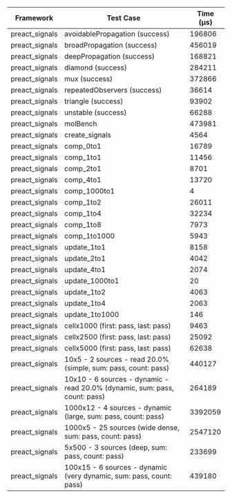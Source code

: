 | Framework | Test Case | Time (μs) |
| --- | --- | --- |
| preact_signals | avoidablePropagation (success) | 196806 |
| preact_signals | broadPropagation (success) | 456019 |
| preact_signals | deepPropagation (success) | 168821 |
| preact_signals | diamond (success) | 284211 |
| preact_signals | mux (success) | 372866 |
| preact_signals | repeatedObservers (success) | 36614 |
| preact_signals | triangle (success) | 93902 |
| preact_signals | unstable (success) | 66288 |
| preact_signals | molBench | 473981 |
| preact_signals | create_signals | 4564 |
| preact_signals | comp_0to1 | 16789 |
| preact_signals | comp_1to1 | 11456 |
| preact_signals | comp_2to1 | 8701 |
| preact_signals | comp_4to1 | 13720 |
| preact_signals | comp_1000to1 | 4 |
| preact_signals | comp_1to2 | 26011 |
| preact_signals | comp_1to4 | 32234 |
| preact_signals | comp_1to8 | 7973 |
| preact_signals | comp_1to1000 | 5943 |
| preact_signals | update_1to1 | 8158 |
| preact_signals | update_2to1 | 4042 |
| preact_signals | update_4to1 | 2074 |
| preact_signals | update_1000to1 | 20 |
| preact_signals | update_1to2 | 4063 |
| preact_signals | update_1to4 | 2063 |
| preact_signals | update_1to1000 | 146 |
| preact_signals | cellx1000 (first: pass, last: pass) | 9463 |
| preact_signals | cellx2500 (first: pass, last: pass) | 25092 |
| preact_signals | cellx5000 (first: pass, last: pass) | 62638 |
| preact_signals | 10x5 - 2 sources - read 20.0% (simple, sum: pass, count: pass) | 440127 |
| preact_signals | 10x10 - 6 sources - dynamic - read 20.0% (dynamic, sum: pass, count: pass) | 264189 |
| preact_signals | 1000x12 - 4 sources - dynamic (large, sum: pass, count: pass) | 3392059 |
| preact_signals | 1000x5 - 25 sources (wide dense, sum: pass, count: pass) | 2547120 |
| preact_signals | 5x500 - 3 sources (deep, sum: pass, count: pass) | 233699 |
| preact_signals | 100x15 - 6 sources - dynamic (very dynamic, sum: pass, count: pass) | 439180 |
